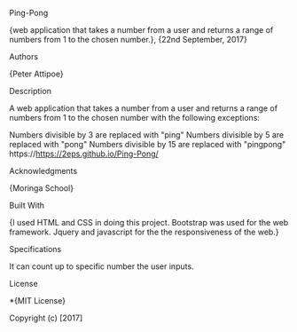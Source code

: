 Ping-Pong

{web application that takes a number from a user and returns a range of numbers from 1 to the chosen number.}, {22nd September, 2017}

Authors

{Peter Attipoe}

Description

A web application that takes a number from a user and returns a range of numbers from 1 to the chosen number with the following exceptions:

Numbers divisible by 3 are replaced with "ping" Numbers divisible by 5 are replaced with "pong" Numbers divisible by 15 are replaced with "pingpong" https://https://2eps.github.io/Ping-Pong/

Acknowledgments

{Moringa School}

Built With

{I used HTML and CSS in doing this project. Bootstrap was used for the web framework. Jquery and javascript for the the responsiveness of the web.}

Specifications

It can count up to specific number the user inputs.


License

*{MIT License}

Copyright (c) [2017]
